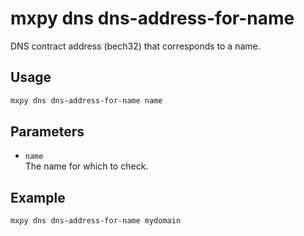 # mxpy dns dns-address-for-name

DNS contract address (bech32) that corresponds to a name.

## Usage

```bash
mxpy dns dns-address-for-name name
```

## Parameters

- `name`  
  The name for which to check.

## Example

```bash
mxpy dns dns-address-for-name mydomain
